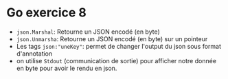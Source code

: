 # Go exercice 8

- `json.Marshal`: Retourne un JSON encodé (en byte)
- `json.Unmarsha`: Retourne un JSON encodé (en byte) sur un pointeur
- Les tags `json:"uneKey"`: permet de changer l'output du json sous format d'annotation
- on utilise `Stdout` (communication de sortie) pour afficher notre donnée en byte pour avoir le rendu en json.
